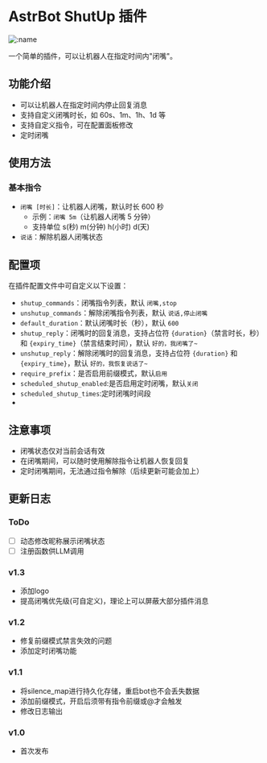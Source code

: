 # AstrBot ShutUp 插件
![:name](https://count.getloli.com/@astrbot_plugin_shutup?name=astrbot_plugin_shutup&theme=minecraft&padding=6&offset=0&align=top&scale=1&pixelated=1&darkmode=auto)

一个简单的插件，可以让机器人在指定时间内"闭嘴"。

## 功能介绍

- 可以让机器人在指定时间内停止回复消息
- 支持自定义闭嘴时长，如 60s、1m、1h、1d 等
- 支持自定义指令，可在配置面板修改
- 定时闭嘴

## 使用方法

### 基本指令

- `闭嘴 [时长]`：让机器人闭嘴，默认时长 600 秒
  - 示例：`闭嘴 5m`（让机器人闭嘴 5 分钟）
  - 支持单位 s(秒) m(分钟) h(小时) d(天)
- `说话`：解除机器人闭嘴状态

## 配置项

在插件配置文件中可自定义以下设置：

- `shutup_commands`：闭嘴指令列表，默认 `闭嘴,stop`
- `unshutup_commands`：解除闭嘴指令列表，默认 `说话,停止闭嘴`
- `default_duration`：默认闭嘴时长（秒），默认 `600`
- `shutup_reply`：闭嘴时的回复消息，支持占位符 `{duration}`（禁言时长，秒）和 `{expiry_time}`（禁言结束时间），默认 `好的，我闭嘴了~`
- `unshutup_reply`：解除闭嘴时的回复消息，支持占位符 `{duration}` 和 `{expiry_time}`，默认 `好的，我恢复说话了~`
- `require_prefix`：是否启用前缀模式，默认`启用`
- `scheduled_shutup_enabled`:是否启用定时闭嘴，默认`关闭`
- `scheduled_shutup_times`:定时闭嘴时间段
- 
## 注意事项
- 闭嘴状态仅对当前会话有效
- 在闭嘴期间，可以随时使用解除指令让机器人恢复回复
- 定时闭嘴期间，无法通过指令解除（后续更新可能会加上）

## 更新日志
### ToDo
- [ ] 动态修改昵称展示闭嘴状态
- [ ] 注册函数供LLM调用
### v1.3
- 添加logo
- 提高闭嘴优先级(可自定义)，理论上可以屏蔽大部分插件消息

### v1.2
- 修复前缀模式禁言失效的问题
- 添加定时闭嘴功能

### v1.1
- 将silence_map进行持久化存储，重启bot也不会丢失数据
- 添加前缀模式，开启后须带有指令前缀或@才会触发
- 修改日志输出

### v1.0
- 首次发布